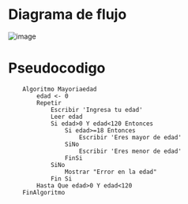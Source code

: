 # Diagrama de flujo

![image](https://user-images.githubusercontent.com/119749136/211166456-83b55586-528f-4eb3-b480-d3c3adcb9a78.png)

# Pseudocodigo

        Algoritmo Mayoriaedad
            edad <- 0
            Repetir
                Escribir 'Ingresa tu edad'
                Leer edad
                Si edad>0 Y edad<120 Entonces
                    Si edad>=18 Entonces
                        Escribir 'Eres mayor de edad'
                    SiNo
                        Escribir 'Eres menor de edad'
                    FinSi
                SiNo
                    Mostrar "Error en la edad"
                Fin Si
            Hasta Que edad>0 Y edad<120
        FinAlgoritmo

